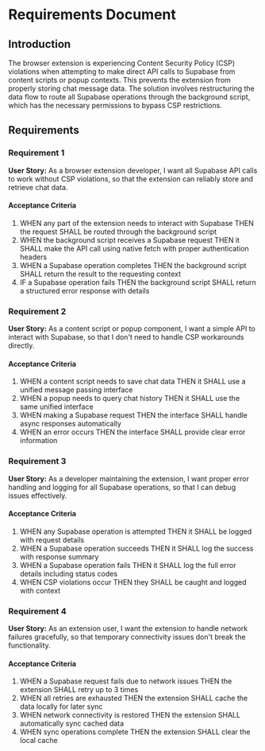 # Requirements Document

## Introduction

The browser extension is experiencing Content Security Policy (CSP) violations when attempting to make direct API calls to Supabase from content scripts or popup contexts. This prevents the extension from properly storing chat message data. The solution involves restructuring the data flow to route all Supabase operations through the background script, which has the necessary permissions to bypass CSP restrictions.

## Requirements

### Requirement 1

**User Story:** As a browser extension developer, I want all Supabase API calls to work without CSP violations, so that the extension can reliably store and retrieve chat data.

#### Acceptance Criteria

1. WHEN any part of the extension needs to interact with Supabase THEN the request SHALL be routed through the background script
2. WHEN the background script receives a Supabase request THEN it SHALL make the API call using native fetch with proper authentication headers
3. WHEN a Supabase operation completes THEN the background script SHALL return the result to the requesting context
4. IF a Supabase operation fails THEN the background script SHALL return a structured error response with details

### Requirement 2

**User Story:** As a content script or popup component, I want a simple API to interact with Supabase, so that I don't need to handle CSP workarounds directly.

#### Acceptance Criteria

1. WHEN a content script needs to save chat data THEN it SHALL use a unified message passing interface
2. WHEN a popup needs to query chat history THEN it SHALL use the same unified interface
3. WHEN making a Supabase request THEN the interface SHALL handle async responses automatically
4. WHEN an error occurs THEN the interface SHALL provide clear error information

### Requirement 3

**User Story:** As a developer maintaining the extension, I want proper error handling and logging for all Supabase operations, so that I can debug issues effectively.

#### Acceptance Criteria

1. WHEN any Supabase operation is attempted THEN it SHALL be logged with request details
2. WHEN a Supabase operation succeeds THEN it SHALL log the success with response summary
3. WHEN a Supabase operation fails THEN it SHALL log the full error details including status codes
4. WHEN CSP violations occur THEN they SHALL be caught and logged with context

### Requirement 4

**User Story:** As an extension user, I want the extension to handle network failures gracefully, so that temporary connectivity issues don't break the functionality.

#### Acceptance Criteria

1. WHEN a Supabase request fails due to network issues THEN the extension SHALL retry up to 3 times
2. WHEN all retries are exhausted THEN the extension SHALL cache the data locally for later sync
3. WHEN network connectivity is restored THEN the extension SHALL automatically sync cached data
4. WHEN sync operations complete THEN the extension SHALL clear the local cache
